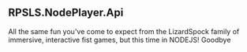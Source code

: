 ## RPSLS.NodePlayer.Api

All the same fun you've come to expect from the LizardSpock family of immersive, interactive fist games, but this time in NODEJS! Goodbye
